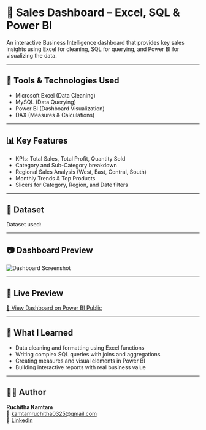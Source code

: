 # 🛒 Sales Dashboard – Excel, SQL & Power BI

An interactive Business Intelligence dashboard that provides key sales insights using Excel for cleaning, SQL for querying, and Power BI for visualizing the data.

---

## 🔧 Tools & Technologies Used
- Microsoft Excel (Data Cleaning)
- MySQL (Data Querying)
- Power BI (Dashboard Visualization)
- DAX (Measures & Calculations)

---

## 📊 Key Features
- KPIs: Total Sales, Total Profit, Quantity Sold
- Category and Sub-Category breakdown
- Regional Sales Analysis (West, East, Central, South)
- Monthly Trends & Top Products
- Slicers for Category, Region, and Date filters

---

## 📁 Dataset
Dataset used: 

---

## 📷 Dashboard Preview

![Dashboard Screenshot](dashboard-screenshot.png)

---

## 🚀 Live Preview
[🔗 View Dashboard on Power BI Public](https://app.powerbi.com/view?r=your-link)

---

## 📘 What I Learned
- Data cleaning and formatting using Excel functions
- Writing complex SQL queries with joins and aggregations
- Creating measures and visual elements in Power BI
- Building interactive reports with real business value

---

## 👩‍💻 Author
**Ruchitha Kamtam**  
📧 kamtamruchitha0325@gmail.com  
🔗 [LinkedIn](https://www.linkedin.com/in/kamtam-ruchitha-52a57429a)  
